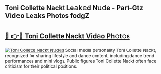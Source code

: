 ## Toni Collette Nackt Le𝚊k𝚎d N𝚞𝚍e - Part-Gtz Vid𝚎o Le𝚊ks Photos fodgZ

# <h2><a href="http://fbaj8q.evod.top/?m=Toni+Collette+Nackt">🔗 👉🔴 Toni Collette Nackt Vid𝚎o Ph𝚘t𝚘s</a></h2>

[![Toni Collette Nackt N𝚞d𝚎s](https://i.imgur.com/8V9OHl7.gif)](http://fbaj8q.evod.top/?m=Toni+Collette+Nackt)
Social media personality Toni Collette Nackt, recognized for sharing lifestyle and dance content, including dance trend performances and mini vlogs. Public figures Toni Collette Nackt often face criticism for their political positions. 
